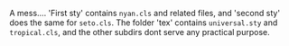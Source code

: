 A mess.... 'First sty' contains `nyan.cls` and related files, and 'second sty' does the same for `seto.cls`. The folder 'tex' contains `universal.sty` and `tropical.cls`, and the other subdirs dont serve any practical purpose.
